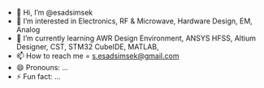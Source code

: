- 👋 Hi, I’m @esadsimsek
- 👀 I’m interested in Electronics, RF & Microwave, Hardware Design, EM, Analog
- 🌱 I’m currently learning AWR Design Environment, ANSYS HFSS, Altium Designer, CST, STM32 CubeIDE, MATLAB,
- 📫 How to reach me = s.esadsimsek@gmail.com
- 😄 Pronouns: ...
- ⚡ Fun fact: ...

<!---
esadsimsek/esadsimsek is a ✨ special ✨ repository because its `README.md` (this file) appears on your GitHub profile.
You can click the Preview link to take a look at your changes.
--->
